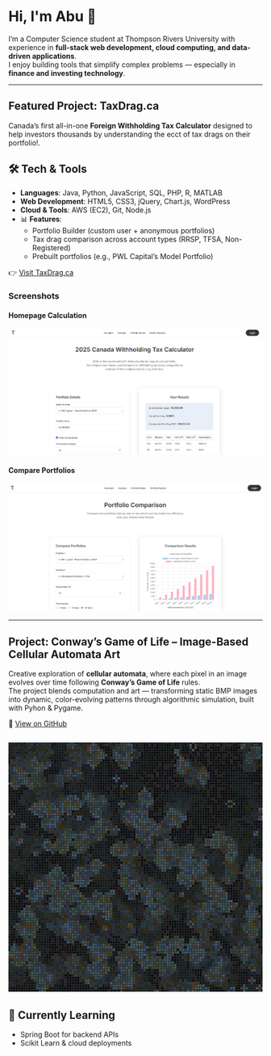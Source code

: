 # Hi, I'm Abu 👋  

I’m a Computer Science student at Thompson Rivers University with experience in **full-stack web development, cloud computing, and data-driven applications**.  
I enjoy building tools that simplify complex problems — especially in **finance and investing technology**.  

---

## Featured Project: TaxDrag.ca  
Canada’s first all-in-one **Foreign Withholding Tax Calculator** designed to help investors thousands by understanding the ecct of tax drags on their portfolio!.  

## 🛠️ Tech & Tools  
- **Languages**: Java, Python, JavaScript, SQL, PHP, R, MATLAB  
- **Web Development**: HTML5, CSS3, jQuery, Chart.js, WordPress  
- **Cloud & Tools**: AWS (EC2), Git, Node.js  
- 📊 **Features**:  
  - Portfolio Builder (custom user + anonymous portfolios)  
  - Tax drag comparison across account types (RRSP, TFSA, Non-Registered)  
  - Prebuilt portfolios (e.g., PWL Capital’s Model Portfolio)  

👉 [Visit TaxDrag.ca](https://taxdrag.ca)  

### Screenshots  
#### Homepage Calculation  
![Calculator](assets/HomePage.png)  

#### Compare Portfolios  
![Calculator](assets/Compare.png)  

---
## Project: Conway’s Game of Life – Image-Based Cellular Automata Art  

Creative exploration of **cellular automata**, where each pixel in an image evolves over time following **Conway’s Game of Life** rules.  
The project blends computation and art — transforming static BMP images into dynamic, color-evolving patterns through algorithmic simulation, built with Pyhon & Pygame.  

🔗 [View on GitHub](https://github.com/Abu-Sharif/conways-game-of-life-image-patterns)

![Calculator](assets/morrocan_50gen.png)  
---

## 🌱 Currently Learning  
- Spring Boot for backend APIs  
- Scikit Learn & cloud deployments  

